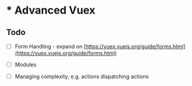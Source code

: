 # \* Advanced Vuex

## Todo

* [ ] Form Handling - expand on [https://vuex.vuejs.org/guide/forms.html](https://vuex.vuejs.org/guide/forms.html)
* [ ] Modules
* [ ] Managing complexity, e.g. actions dispatching actions

